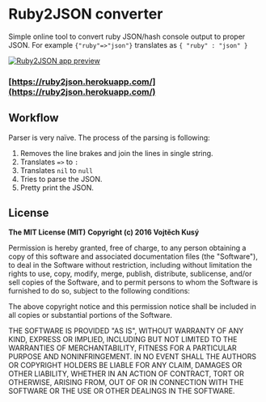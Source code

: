 Ruby2JSON converter
======================

Simple online tool to convert ruby JSON/hash console output to proper JSON. For example `{"ruby"=>"json"}` translates as `{ "ruby" : "json" }`

[![Ruby2JSON app preview](/assets/gherkin_vs_mouse_melon.png?raw=true)](http://ruby2json.herokuapp.com/)

### [https://ruby2json.herokuapp.com/](https://ruby2json.herokuapp.com/)

Workflow
--------

Parser is very naïve. The process of the parsing is following:

  1. Removes the line brakes and join the lines in single string.
  2. Translates `=>` to `:`
  3. Translates `nil` to `null`
  4. Tries to parse the JSON.
  5. Pretty print the JSON.

License
-------

**The MIT License (MIT)**
**Copyright (c) 2016 Vojtěch Kusý**

Permission is hereby granted, free of charge, to any person obtaining a copy of this software and associated
documentation files (the "Software"), to deal in the Software without restriction, including without limitation the
rights to use, copy, modify, merge, publish, distribute, sublicense, and/or sell copies of the Software, and to permit
persons to whom the Software is furnished to do so, subject to the following conditions:

The above copyright notice and this permission notice shall be included in all copies or substantial portions of the
Software.

THE SOFTWARE IS PROVIDED "AS IS", WITHOUT WARRANTY OF ANY KIND, EXPRESS OR IMPLIED, INCLUDING BUT NOT LIMITED TO THE
WARRANTIES OF MERCHANTABILITY, FITNESS FOR A PARTICULAR PURPOSE AND NONINFRINGEMENT. IN NO EVENT SHALL THE AUTHORS OR
COPYRIGHT HOLDERS BE LIABLE FOR ANY CLAIM, DAMAGES OR OTHER LIABILITY, WHETHER IN AN ACTION OF CONTRACT, TORT OR
OTHERWISE, ARISING FROM, OUT OF OR IN CONNECTION WITH THE SOFTWARE OR THE USE OR OTHER DEALINGS IN THE SOFTWARE.
